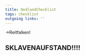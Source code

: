 ```yaml
---
title: OedlandChecklist  
tags: checklist  
outgoing links: ''  
---
```

->Reitfalken!

## SKLAVENAUFSTAND!!!!